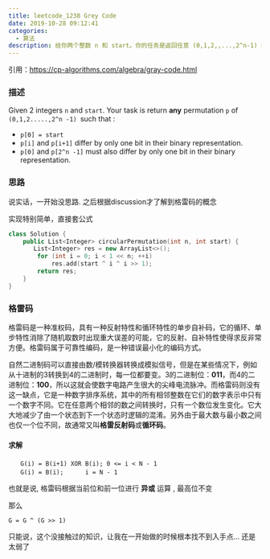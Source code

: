 ```yaml
---
title: leetcode_1238 Grey Code
date: 2019-10-28 09:12:41
categories: 
  - 算法
description: 给你两个整数 n 和 start。你的任务是返回任意 (0,1,2,,...,2^n-1) 的排列 p (满足格雷码序列)
---
```


引用：https://cp-algorithms.com/algebra/gray-code.html

### 描述

Given 2 integers `n` and `start`. Your task is return **any** permutation `p` of `(0,1,2.....,2^n -1) `such that :

- `p[0] = start`
- `p[i]` and `p[i+1]` differ by only one bit in their binary representation.
- `p[0]` and `p[2^n -1]` must also differ by only one bit in their binary representation.

### 思路

说实话，一开始没思路. 之后根据discussion才了解到格雷码的概念

实现特别简单，直接套公式

```cpp
class Solution {
    public List<Integer> circularPermutation(int n, int start) {
       List<Integer> res = new ArrayList<>();
        for (int i = 0; i < 1 << n; ++i)
            res.add(start ^ i ^ i >> 1);
        return res; 
    }
}
```

### 格雷码

格雷码是一种准权码，具有一种反射特性和循环特性的单步自补码，它的循环、单步特性消除了随机取数时出现重大误差的可能，它的反射、自补特性使得求反非常方便。格雷码属于可靠性编码，是一种错误最小化的编码方式。

自然二进制码可以直接由数/模转换器转换成模拟信号，但是在某些情况下，例如从十进制的3转换到4的二进制时，每一位都要变。3的二进制位：**011**，而4的二进制位：**100**，所以这就会使数字电路产生很大的尖峰电流脉冲。而格雷码则没有这一缺点，它是一种数字排序系统，其中的所有相邻整数在它们的数字表示中只有一个数字不同。它在任意两个相邻的数之间转换时，只有一个数位发生变化。它大大地减少了由一个状态到下一个状态时逻辑的混淆。另外由于最大数与最小数之间也仅一个位不同，故通常又叫**格雷反射码**或**循环码**。

#### 求解

```
　　G(i) = B(i+1) XOR B(i); 0 <= i < N - 1
　　G(i) = B(i);      i = N - 1
```

也就是说, 格雷码根据当前位和前一位进行 **异或** 运算 , 最高位不变

那么

```
G = G ^ (G >> 1)
```

只能说，这个没接触过的知识，让我在一开始做的时候根本找不到入手点... 还是太弱了
